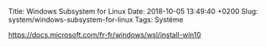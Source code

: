 Title: Windows Subsystem for Linux
Date: 2018-10-05 13:49:40 +0200
Slug: system/windows-subsystem-for-linux
Tags: Système



<https://docs.microsoft.com/fr-fr/windows/wsl/install-win10>
